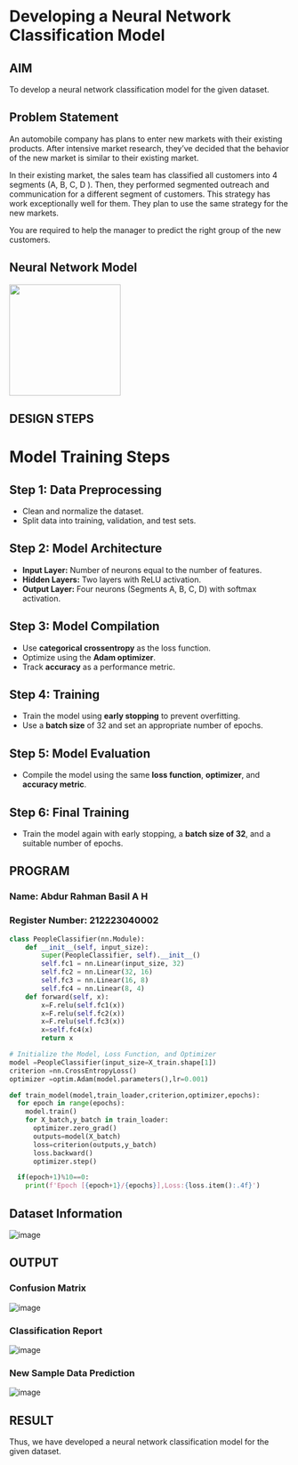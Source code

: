# Developing a Neural Network Classification Model

## AIM

To develop a neural network classification model for the given dataset.

## Problem Statement

An automobile company has plans to enter new markets with their existing products. After intensive market research, they’ve decided that the behavior of the new market is similar to their existing market.

In their existing market, the sales team has classified all customers into 4 segments (A, B, C, D ). Then, they performed segmented outreach and communication for a different segment of customers. This strategy has work exceptionally well for them. They plan to use the same strategy for the new markets.

You are required to help the manager to predict the right group of the new customers.

## Neural Network Model

<img src="your-image.svg" width="200" height="200">

## DESIGN STEPS

# Model Training Steps

## Step 1: Data Preprocessing  
- Clean and normalize the dataset.  
- Split data into training, validation, and test sets.  

## Step 2: Model Architecture  
- **Input Layer:** Number of neurons equal to the number of features.  
- **Hidden Layers:** Two layers with ReLU activation.  
- **Output Layer:** Four neurons (Segments A, B, C, D) with softmax activation.  

## Step 3: Model Compilation  
- Use **categorical crossentropy** as the loss function.  
- Optimize using the **Adam optimizer**.  
- Track **accuracy** as a performance metric.  

## Step 4: Training  
- Train the model using **early stopping** to prevent overfitting.  
- Use a **batch size** of 32 and set an appropriate number of epochs.  

## Step 5: Model Evaluation  
- Compile the model using the same **loss function**, **optimizer**, and **accuracy metric**.  

## Step 6: Final Training  
- Train the model again with early stopping, a **batch size of 32**, and a suitable number of epochs.  


## PROGRAM

### Name: Abdur Rahman Basil A H
### Register Number: 212223040002

```python
class PeopleClassifier(nn.Module):
    def __init__(self, input_size):
        super(PeopleClassifier, self).__init__()
        self.fc1 = nn.Linear(input_size, 32)
        self.fc2 = nn.Linear(32, 16)
        self.fc3 = nn.Linear(16, 8)
        self.fc4 = nn.Linear(8, 4)
    def forward(self, x):
        x=F.relu(self.fc1(x))
        x=F.relu(self.fc2(x))
        x=F.relu(self.fc3(x))
        x=self.fc4(x)
        return x

```
```python
# Initialize the Model, Loss Function, and Optimizer
model =PeopleClassifier(input_size=X_train.shape[1])
criterion =nn.CrossEntropyLoss()
optimizer =optim.Adam(model.parameters(),lr=0.001)

```
```python
def train_model(model,train_loader,criterion,optimizer,epochs):
  for epoch in range(epochs):
    model.train()
    for X_batch,y_batch in train_loader:
      optimizer.zero_grad()
      outputs=model(X_batch)
      loss=criterion(outputs,y_batch)
      loss.backward()
      optimizer.step()

  if(epoch+1)%10==0:
    print(f'Epoch [{epoch+1}/{epochs}],Loss:{loss.item():.4f}')
```



## Dataset Information

![image](https://github.com/user-attachments/assets/43acf6aa-7651-431c-8fce-dd6003ed2c91)


## OUTPUT

### Confusion Matrix

![image](https://github.com/user-attachments/assets/3649ee61-fd95-40a4-a3b4-a4d8fe455c18)



### Classification Report

![image](https://github.com/user-attachments/assets/b7f30a65-f4f7-482b-97a3-89c3749ff142)



### New Sample Data Prediction

![image](https://github.com/user-attachments/assets/7138cb36-5437-48ea-a2b5-b124f90de763)


## RESULT
Thus, we have developed a neural network classification model for the given dataset.
